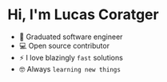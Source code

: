 <div>
  <h1>Hi, I'm Lucas Coratger</h1>
</div>



- :school: Graduated software engineer
- :computer: Open source contributor
- ⚡ I love blazingly `fast` solutions
- :nerd_face: Always `learning new things`
